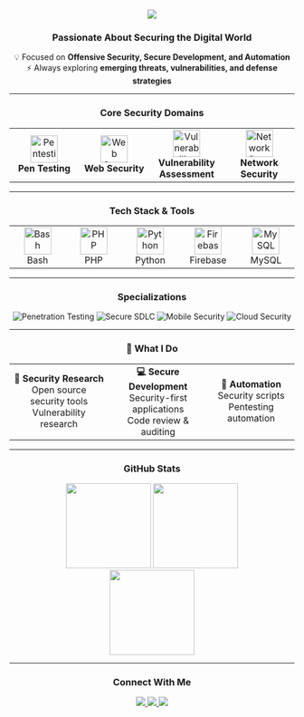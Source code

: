
<h1 align="center">
  <img src="https://readme-typing-svg.herokuapp.com/?font=Righteous&size=35&center=true&vCenter=true&width=600&height=70&duration=4000&lines=Penetration+Tester;Security+Researcher;Software+Developer;Cyber+Security+Enthusiast;" />
</h1>

<div align="center">

###  Passionate About Securing the Digital World

💡 Focused on **Offensive Security, Secure Development, and Automation**  
⚡ Always exploring **emerging threats, vulnerabilities, and defense strategies**  

---

###  Core Security Domains
<table>
  <tr>
    <td align="center" width="120">
      <img src="https://cdn-icons-png.flaticon.com/512/6002/6002383.png" width="48" height="48" alt="Pentesting" /><br>
      <b>Pen Testing</b>
    </td>
    <td align="center" width="120">
      <img src="https://cdn-icons-png.flaticon.com/512/3063/3063795.png" width="48" height="48" alt="Web Security" /><br>
      <b>Web Security</b>
    </td>
    <td align="center" width="120">
      <img src="https://cdn-icons-png.flaticon.com/512/8886/8886973.png" width="48" height="48" alt="Vulnerability" /><br>
      <b>Vulnerability Assessment</b>
    </td>
    <td align="center" width="120">
      <img src="https://cdn-icons-png.flaticon.com/512/9932/9932015.png" width="48" height="48" alt="Network Security" /><br>
      <b>Network Security</b>
    </td>
  </tr>
</table>

---

###  Tech Stack & Tools
<table>
  <tr>
    <td align="center" width="96">
      <img src="https://cdn.jsdelivr.net/gh/devicons/devicon/icons/bash/bash-original.svg" width="48" height="48" alt="Bash"/><br>Bash
    </td>
    <td align="center" width="96">
      <img src="https://cdn.jsdelivr.net/gh/devicons/devicon/icons/php/php-original.svg" width="48" height="48" alt="PHP"/><br>PHP
    </td>
    <td align="center" width="96">
      <img src="https://cdn.jsdelivr.net/gh/devicons/devicon/icons/python/python-original.svg" width="48" height="48" alt="Python"/><br>Python
    </td>
    <td align="center" width="96">
      <img src="https://cdn4.iconfinder.com/data/icons/google-i-o-2016/512/google_firebase-512.png" width="48" height="48" alt="Firebase"/><br>Firebase
    </td>
    <td align="center" width="96">
      <img src="https://cdn4.iconfinder.com/data/icons/logos-3/181/MySQL-512.png" width="48" height="48" alt="MySQL"/><br>MySQL
    </td>
  </tr>
</table>

---

###  Specializations
<div align="center">

![Penetration Testing](https://img.shields.io/badge/%F0%9F%94%8D-Advanced%20Penetration%20Testing-red?style=for-the-badge)
![Secure SDLC](https://img.shields.io/badge/%F0%9F%9B%A1%EF%B8%8F-Secure%20SDLC-blue?style=for-the-badge)
![Mobile Security](https://img.shields.io/badge/%F0%9F%93%B1-Mobile%20Security-green?style=for-the-badge)
![Cloud Security](https://img.shields.io/badge/%E2%98%81%EF%B8%8F-Cloud%20Security-orange?style=for-the-badge)

</div>

---

### 🔧 What I Do
<table>
  <tr>
    <td align="center">
      <b>🔐 Security Research</b><br>
      Open source security tools<br>
      Vulnerability research
    </td>
    <td align="center">
      <b>💻 Secure Development</b><br>
      Security-first applications<br>
      Code review & auditing
    </td>
    <td align="center">
      <b>🚀 Automation</b><br>
      Security scripts<br>
      Pentesting automation
    </td>
  </tr>
</table>

---

###  GitHub Stats
<div align="center">
  <img src="https://streak-stats.demolab.com?user=Polycarp29&theme=radical&border_radius=10" height="150"/>
  <img src="https://github-readme-stats.vercel.app/api?username=Polycarp29&show_icons=true&theme=radical" height="150"/>
</div>

<div align="center">
  <img src="https://github-readme-stats.vercel.app/api/top-langs/?username=Polycarp29&layout=compact&theme=radical" height="150"/>
</div>

---

###  Connect With Me
<p align="center">
  <a href="https://www.linkedin.com/in/your-linkedin/" target="_blank">
    <img src="https://img.shields.io/badge/LinkedIn-%230A66C2.svg?&style=for-the-badge&logo=linkedin&logoColor=white" />
  </a>
  <a href="https://twitter.com/your-twitter" target="_blank">
    <img src="https://img.shields.io/badge/Twitter-%231DA1F2.svg?&style=for-the-badge&logo=twitter&logoColor=white" />
  </a>
  <a href="mailto:your-email@example.com">
    <img src="https://img.shields.io/badge/Email-%23EA4335.svg?&style=for-the-badge&logo=gmail&logoColor=white" />
  </a>
</p>

</div>




